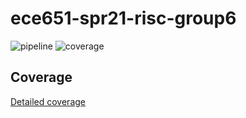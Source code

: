 # ece651-spr21-risc-group6
![pipeline](https://gitlab.oit.duke.edu/ys322/ece651-spr21-risc-group6/badges/master/pipeline.svg) ![coverage](https://gitlab.oit.duke.edu/ys322/ece651-spr21-risc-group6/badges/master/coverage.svg?job=test)
## Coverage
[Detailed coverage](https://ys322.pages.oit.duke.edu/ece651-spr21-risc-group6/dashboard.html)